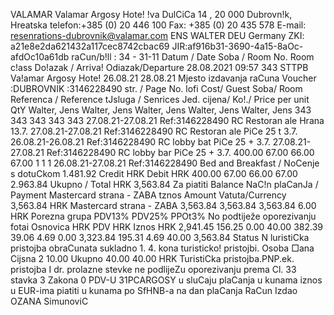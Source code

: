 VALAMAR Valamar Argosy Hote! !va DulCiCa 14 , 20 000 Dubrovn!k, Hreatska telefon:+385 (0) 20 446 100 Fax: +385 (0) 20 435 578 E-mail: resenrations-dubrovnik@valamar.com ENS WALTER DEU Germany ZKI: a21e8e2da621432a117cec8742cbac69 JIR:af916b31-3690-4a15-8aOc-afdOc10a61db raCun/b!ll : 34 - 31-11 Datum / Date Soba / Room No. Room c!ass Do!azak / Arriva! Odiazak/Departure 28.08.2021 09:57 343 STTPB Va!amar Argosy Hote! 26.08.21 28.08.21 Mjesto izdavanja raCuna Voucher :DUBROVNIK :3146228490 str. / Page No. lofi Cost/ Guest Soba/ Room Referenca / Reference tJsluga / Senrices Jed. cijena/ Ko!./ Price per unit QtY Walter, Jens Walter, Jens Walter, Jens Walter, Jens Walter, Jens 343 343 343 343 343 27.08.21-27.08.21 Ref:3146228490 RC Restoran ale Hrana 13.7. 27.08.21-27.08.21 Ref:3146228490 RC Restoran ale PiCe 25 t 3.7. 26.08.21-26.08.21 Ref:3146228490 RC lobby bat PiCe 25 + 3.7. 27.08.21-27.08.21 Ref:3146228490 RC lobby bar PiCe 25 + 3.7. 400.00 67.00 66.00 67.00 1 1 1 26.08.21-27.08.21 Ref:3146228490 Bed and Breakfast / NoCenje s dotuCkom 1.481.92 Credit HRK Debit HRK 400.00 67.00 66.00 67.00 2.963.84 Ukupno / Total HRK 3,563.84 Za piatiti Balance NaC!n plaCanJa / Payment Mastercard strana - ZABA tznos Amount Vatuta/Currency 3,563.84 HRK Mastercard strana - ZABA 3,563.84 3,563.84 3,563.84 6.00 HRK Porezna grupa PDV13% PDV25% PPOt3% No podtiježe oporezivanju fotai Osnovica HRK PDV HRK Iznos HRK 2,941.45 156.25 0.00 40.00 382.39 39.06 4.69 0.00 3,323.84 195.31 4.69 40.00 3,563.84 Status N luristiCka pristojba obraCunata sukladno 1. 4. kona turisticko! pristojbi. Osoba □ana Cijsna 2 10.00 Ukupno 40.00 40.00 HRK TuristiCka pristojba.PNP.ek. pristojba I dr. prolazne stevke ne podlijeZu oporezivanju prema Cl. 33 stavka 3 Zakona 0 PDV-U 31PCARGOSY u sluCaju plaCanja u kunama iznos u EUR-ima piatiti u kunama po SfHNB-a na dan plaCanja RaCun Izdao OZANA SimunoviC